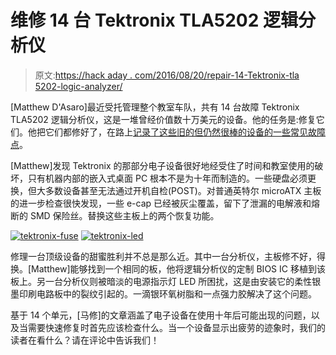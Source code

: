 # 维修 14 台 Tektronix TLA5202 逻辑分析仪

> 原文:[https://hack aday . com/2016/08/20/repair-14-Tektronix-tla 5202-logic-analyzer/](https://hackaday.com/2016/08/20/repairing-14-tektronix-tla5202-logic-analyzers/)

[Matthew D'Asaro]最近受托管理整个教室车队，共有 14 台故障 Tektronix TLA5202 逻辑分析仪，这是一堆曾经价值数十万美元的设备。他的任务是:修复它们。他把它们都修好了，在路上[记录了这些旧的但仍然很棒的设备的一些常见故障点](http://www.dasarodesigns.com/projects/a-quick-fix-for-tektronix-tla5000-series-logic-analysers/)。

[Matthew]发现 Tektronix 的那部分电子设备很好地经受住了时间和教室使用的破坏，只有机器内部的嵌入式桌面 PC 根本不是为十年而制造的。一些硬盘必须更换，但大多数设备甚至无法通过开机自检(POST)。对普通英特尔 microATX 主板的进一步检查很快发现，一些 e-cap 已经被灰尘覆盖，留下了泄漏的电解液和熔断的 SMD 保险丝。替换这些主板上的两个恢复功能。

 [![tektronix-fuse](../Images/896361cea7d67d41bff16d3451b7f1ec.png "tektronix-fuse")](https://hackaday.com/2016/08/20/repairing-14-tektronix-tla5202-logic-analyzers/tektronix-fuse/)  [![tektronix-led](../Images/7e39fd3bcf9b168793e222b4f04ac0f4.png "tektronix-led")](https://hackaday.com/2016/08/20/repairing-14-tektronix-tla5202-logic-analyzers/tektronix-led/) 

修理一台顶级设备的甜蜜胜利并不总是那么近。其中一台分析仪，主板修不好，得换。[Matthew]能够找到一个相同的板，他将逻辑分析仪的定制 BIOS IC 移植到该板上。另一台分析仪则被暗淡的电源指示灯 LED 所困扰，这是由安装它的柔性银墨印刷电路板中的裂纹引起的。一滴银环氧树脂和一点强力胶解决了这个问题。

基于 14 个单元，[马修]的文章涵盖了电子设备在使用十年后可能出现的问题，以及当需要快速修复时首先应该检查什么。当一个设备显示出疲劳的迹象时，我们的读者在看什么？请在评论中告诉我们！